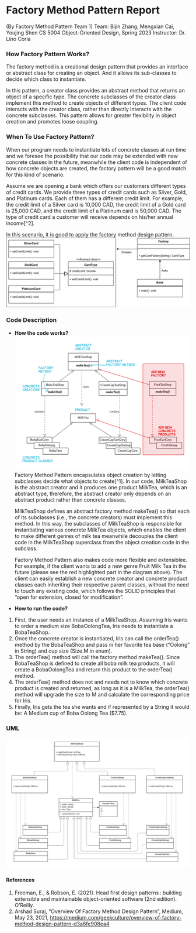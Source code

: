 # Factory Method Pattern Report
(By Factory Method Pattern Team 1)
Team: Bijin Zhang, Mengxian Cai, Youjing Shen
CS 5004 Object-Oriented Design, Spring 2023
Instructor: Dr. Lino Coria

### How Factory Pattern Works?
The factory method is a creational design pattern that provides an interface or abstract class for creating an object. And it allows its sub-classes to decide which class to instantiate.

In this pattern, a creator class provides an abstract method that returns an object of a specific type. The concrete subclasses of the creator class implement this method to create objects of different types. The client code interacts with the creator class, rather than directly interacts with the concrete subclasses. This pattern allows for greater flexibility in object creation and promotes loose coupling.

### When To Use Factory Pattern?
When our program needs to instantiate lots of concrete classes at run time and we foresee the possibility that our code may be extended with new concrete classes in the future, meanwhile the client code is independent of how concrete objects are created, the factory pattern will be a good match for this kind of scenario.

Assume we are opening a bank which offers our customers different types of credit cards. We provide three types of credit cards such as Silver, Gold, and Platinum cards. Each of them has a different credit limit. For example, the credit limit of a Silver card is 10,000 CAD, the credit limit of a Gold card is 25,000 CAD, and the credit limit of a Platinum card is 50,000 CAD. The type of credit card a customer will receive depends on his/her annual income[^2].

In this scenario, it is good to apply the factory method design pattern.
![Facotry_pattern_example](https://github.com/kaycaimx/CS5004_Design_Pattern/blob/main/images/Factory_pattern.png)

### Code Description
 - **How the code works?**
![Code_description](https://github.com/kaycaimx/CS5004_Design_Pattern/blob/main/images/Code%20_description_diagram.png)
    Factory Method Pattern encapsulates object creation by letting subclasses decide what objects to create[^1]. In our code, MilkTeaShop is the abstract creator and it produces one product MilkTea, which is an abstract type, therefore, the abstract creator only depends on an abstract product rather than concrete classes.
    
    MilkTeaShop defines an abstract factory method makeTea() so that each of its subclasses (i.e., the concrete creators) must implement this method. In this way, the subclasses of MilkTeaShop is responsible for instantiating various concrete MilkTea objects, which enables the client to make different genres of milk tea meanwhile decouples the client code in the MilkTeaShop superclass from the object creation code in the subclass.
    
    Factory Method Pattern also makes code more flexible and extensiblee. For example, if the client wants to add a new genre Fruit Milk Tea in the future (please see the red highlighted part in the diagram above). The client can easily establish a new concrete creator and concrete product classes each inheriting their respective parent classes, without the need to touch any existing code, which follows the SOLID principles that “open for extension, closed for modification”.
    
- **How to run the code?**
1. First, the user needs an instance of a MilkTeaShop. Assuming Iris wants to order a medium size BobaOolongTea, Iris needs to instantiate a BobaTeaShop.
2. Once the concrete creator is instantiated, Iris can call the orderTea() method by the BobaTeaShop and pass in her favorite tea base (“Oolong” in String) and cup size (Size.M in enum). 
3. The orderTea() method will call the factory method makeTea(). Since BobaTeaShop is defined to create all boba milk tea products, it will create a BobaOolongTea and return this product to the orderTea() method.
4. The orderTea() method does not and needs not to know which concrete product is created and returned, as long as it is a MilkTea, the orderTea() method will upgrade the size to M and calculate the corresponding price for Iris.
5. Finally, Iris gets the tea she wants and if represented by a String it would be: A Medium cup of Boba Oolong Tea ($7.75).

### UML
![UML](https://github.com/kaycaimx/CS5004_Design_Pattern/blob/main/images/UML.jpg)

#### References
1. Freeman, E., & Robson, E. (2021). Head first design patterns : building extensible and maintainable object-oriented software (2nd edition). O’Reilly.
2. Arshad Suraj, “Overview Of Factory Method Design Pattern”, Medium, May 23, 2021, https://medium.com/geekculture/overview-of-factory-method-design-pattern-d3a6fe908ea4
